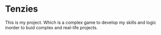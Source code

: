 # Tenzies

This is my project. Which is a complex game to develop my skills and logic inorder to buid complex and real-life projects.

